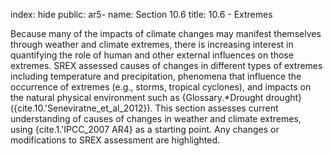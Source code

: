 index: hide
public: ar5-
name: Section 10.6
title: 10.6 - Extremes

Because many of the impacts of climate changes may manifest themselves through weather and climate extremes, there is increasing interest in quantifying the role of human and other external influences on those extremes. SREX assessed causes of changes in different types of extremes including temperature and precipitation, phenomena that influence the occurrence of extremes (e.g., storms, tropical cyclones), and impacts on the natural physical environment such as {Glossary.*Drought drought} ({cite.10.'Seneviratne_et_al_2012}). This section assesses current understanding of causes of changes in weather and climate extremes, using {cite.1.'IPCC_2007 AR4} as a starting point. Any changes or modifications to SREX assessment are highlighted.
